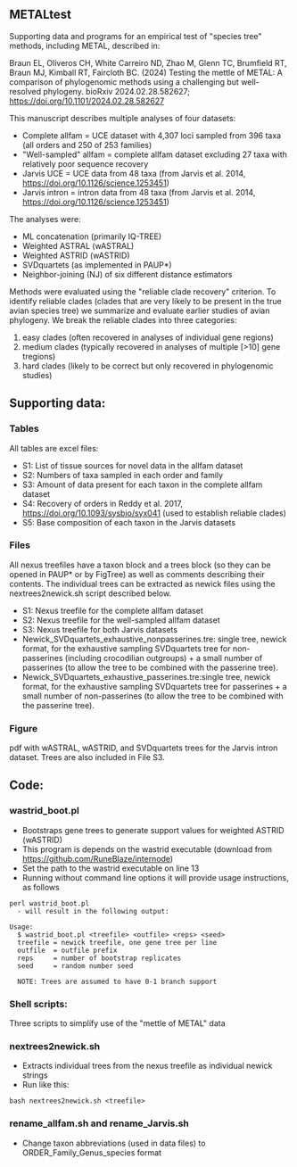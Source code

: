## METALtest
Supporting data and programs for an empirical test of "species tree" methods, including METAL, described in:

Braun EL, Oliveros CH, White Carreiro ND, Zhao M, Glenn TC, Brumfield RT, Braun MJ, Kimball RT, Faircloth BC. (2024) Testing the mettle of METAL: A comparison of phylogenomic methods using a challenging but well-resolved phylogeny. bioRxiv 2024.02.28.582627; https://doi.org/10.1101/2024.02.28.582627

This manuscript describes multiple analyses of four datasets:
 - Complete allfam = UCE dataset with 4,307 loci sampled from 396 taxa (all orders and 250 of 253 families)
 - "Well-sampled" allfam = complete allfam dataset excluding 27 taxa with relatively poor sequence recovery
 - Jarvis UCE = UCE data from 48 taxa (from Jarvis et al. 2014, https://doi.org/10.1126/science.1253451)
 - Jarvis intron = intron data from 48 taxa (from Jarvis et al. 2014, https://doi.org/10.1126/science.1253451)

The analyses were:
 - ML concatenation (primarily IQ-TREE)
 - Weighted ASTRAL (wASTRAL)
 - Weighted ASTRID (wASTRID)
 - SVDquartets (as implemented in PAUP*)
 - Neighbor-joining (NJ) of six different distance estimators

Methods were evaluated using the "reliable clade recovery" criterion. To identify reliable clades (clades that are very likely to be present in the true avian species tree) we summarize and evaluate earlier studies of avian phylogeny. 
We break the reliable clades into three categories: 
   1) easy clades (often recovered in analyses of individual gene regions)
   2) medium clades (typically recovered in analyses of multiple [>10] gene tregions)
   3) hard clades (likely to be correct but only recovered in phylogenomic studies)

Supporting data:
 - 

### Tables
All tables are excel files:
  - S1: List of tissue sources for novel data in the allfam dataset
  - S2: Numbers of taxa sampled in each order and family
  - S3: Amount of data present for each taxon in the complete allfam dataset
  - S4: Recovery of orders in Reddy et al. 2017, https://doi.org/10.1093/sysbio/syx041 (used to establish reliable clades)
  - S5: Base composition of each taxon in the Jarvis datasets

### Files
All nexus treefiles have a taxon block and a trees block (so they can be opened in PAUP* or by FigTree) as well as comments describing their contents. The individual trees can be extracted as newick files using the nextrees2newick.sh script described below.
  - S1: Nexus treefile for the complete allfam dataset
  - S2: Nexus treefile for the well-sampled allfam dataset
  - S3: Nexus treefile for both Jarvis datasets
  - Newick_SVDquartets_exhaustive_nonpasserines.tre: single tree, newick format, for the exhaustive sampling SVDquartets tree for non-passerines (including crocodilian outgroups) + a small number of passerines (to allow the tree to be combined with the passerine tree).
  - Newick_SVDquartets_exhaustive_passerines.tre:single tree, newick format, for the exhaustive sampling SVDquartets tree for passerines + a small number of non-passerines (to allow the tree to be combined with the passerine tree).

### Figure
pdf with wASTRAL, wASTRID, and SVDquartets trees for the Jarvis intron dataset. Trees are also included in File S3.

Code:
 - 

### wastrid_boot.pl
  - Bootstraps gene trees to generate support values for weighted ASTRID (wASTRID)
  - This program is depends on the wastrid executable (download from https://github.com/RuneBlaze/internode)
  - Set the path to the wastrid executable on line 13
  - Running without command line options it will provide usage instructions, as follows

```
perl wastrid_boot.pl
  - will result in the following output:

Usage:
  $ wastrid_boot.pl <treefile> <outfile> <reps> <seed>
  treefile = newick treefile, one gene tree per line
  outfile  = outfile prefix
  reps     = number of bootstrap replicates
  seed     = random number seed

  NOTE: Trees are assumed to have 0-1 branch support
```
### Shell scripts:

Three scripts to simplify use of the "mettle of METAL" data

### nextrees2newick.sh
  - Extracts individual trees from the nexus treefile as individual newick strings
  - Run like this:
```
bash nextrees2newick.sh <treefile>
```

### rename_allfam.sh and rename_Jarvis.sh
  - Change taxon abbreviations (used in data files) to ORDER_Family_Genus_species format


